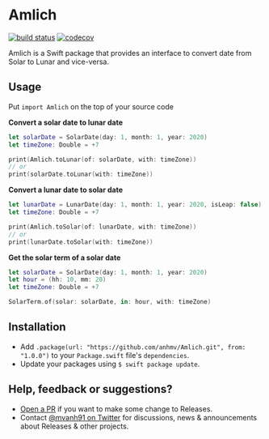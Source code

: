 # Amlich

[![build status](https://travis-ci.org/anhmv/Amlich.svg?branch=master)](https://github.com/anhmv/Amlich)
[![codecov](https://codecov.io/gh/anhmv/Amlich/branch/master/graph/badge.svg)](https://codecov.io/gh/anhmv/Amlich)

Amlich is a Swift package that provides an interface to convert date from Solar to Lunar and vice-versa.


## Usage

Put `import Amlich` on the top of your source code

**Convert a solar date to lunar date**

```swift
let solarDate = SolarDate(day: 1, month: 1, year: 2020)
let timeZone: Double = +7

print(Amlich.toLunar(of: solarDate, with: timeZone))
// or
print(solarDate.toLunar(with: timeZone))
```

**Convert a lunar date to solar date**

```swift
let lunarDate = LunarDate(day: 1, month: 1, year: 2020, isLeap: false)
let timeZone: Double = +7

print(Amlich.toSolar(of: lunarDate, with: timeZone))
// or
print(lunarDate.toSolar(with: timeZone))
```

**Get the solar term of a solar date**

```swift
let solarDate = SolarDate(day: 1, month: 1, year: 2020)
let hour = (hh: 10, mm: 20)
let timeZone: Double = +7

SolarTerm.of(solar: solarDate, in: hour, with: timeZone)
```

## Installation

- Add `.package(url: "https://github.com/anhmv/Amlich.git", from: "1.0.0")` to your `Package.swift` file's `dependencies`.
- Update your packages using `$ swift package update`.


## Help, feedback or suggestions?

- [Open a PR](https://github.com/anhmv/Amlich/pull/new/master) if you want to make some change to Releases.
- Contact [@mvanh91 on Twitter](https://twitter.com/mvanh91) for discussions, news & announcements about Releases & other projects.

